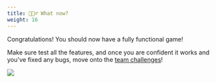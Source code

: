 ```yaml
---
title: 🤷🏽‍♂️ What now?
weight: 16
---
```


Congratulations!
You should now have a fully functional game!

Make sure test all the features, and once you are confident it works and you've fixed any bugs, move onto the [team challenges](../../teamwork/2_challenge)!

![](../../images/done2.gif)
